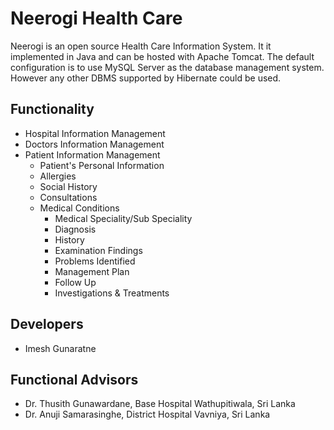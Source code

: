 Neerogi Health Care
====================

Neerogi is an open source Health Care Information System. It it implemented in Java and can be hosted with Apache Tomcat.
The default configuration is to use MySQL Server as the database management system. However any other DBMS supported by
Hibernate could be used.

Functionality
-------------
- Hospital Information Management
- Doctors Information Management
- Patient Information Management
    - Patient's Personal Information
    - Allergies
    - Social History
    - Consultations
    - Medical Conditions
        - Medical Speciality/Sub Speciality
        - Diagnosis
        - History
        - Examination Findings 
        - Problems Identified
        - Management Plan
        - Follow Up
        - Investigations & Treatments


Developers
----------
- Imesh Gunaratne


Functional Advisors
-------------------
- Dr. Thusith Gunawardane, Base Hospital Wathupitiwala, Sri Lanka
- Dr. Anuji Samarasinghe, District Hospital Vavniya, Sri Lanka
